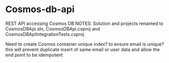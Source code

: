 # Cosmos-db-api
REST API accessing Cosmos DB
NOTES:
Solution and projects renamed to CosmosDBApi.sln, CosmosDBApi.csproj and CosmosDBApiIntegrationTests.csproj

Need to create Cosmos container unique index? to ensure email is unique? this will prevent duplicate insert of same email or user data
and allow the end point to be idempotent


